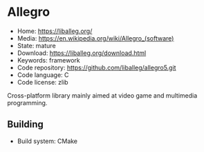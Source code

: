 # Allegro

- Home: https://liballeg.org/
- Media: https://en.wikipedia.org/wiki/Allegro_(software)
- State: mature
- Download: https://liballeg.org/download.html
- Keywords: framework
- Code repository: https://github.com/liballeg/allegro5.git
- Code language: C
- Code license: zlib

Cross-platform library mainly aimed at video game and multimedia programming.

## Building

- Build system: CMake
